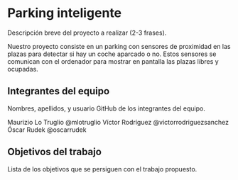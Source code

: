 # Parking inteligente

Descripción breve del proyecto a realizar (2-3 frases).

Nuestro proyecto consiste en un parking con sensores de proximidad
en las plazas para detectar si hay un coche aparcado o no. Estos sensores
se comunican con el ordenador para mostrar en pantalla las plazas libres y ocupadas.

## Integrantes del equipo

Nombres, apellidos, y usuario GitHub de los integrantes del equipo.

Maurizio Lo Truglio @mlotruglio
Víctor Rodríguez @victorrodriguezsanchez
Óscar Rudek @oscarrudek

## Objetivos del trabajo

Lista de los objetivos que se persiguen con el trabajo propuesto.
